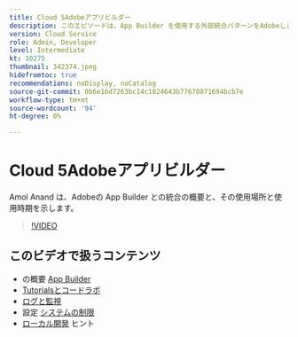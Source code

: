 ```yaml
---
title: Cloud 5Adobeアプリビルダー
description: このエピソードは、App Builder を使用する外部統合パターンをAdobeします
version: Cloud Service
role: Admin, Developer
level: Intermediate
kt: 10275
thumbnail: 342374.jpeg
hidefromtoc: true
recommendations: noDisplay, noCatalog
source-git-commit: 0b6e16d7263bc14c1824643b77678071694bcb7e
workflow-type: tm+mt
source-wordcount: '94'
ht-degree: 0%

---
```


# Cloud 5Adobeアプリビルダー

Amol Anand は、Adobeの App Builder との統合の概要と、その使用場所と使用時期を示します。

>[!VIDEO](https://video.tv.adobe.com/v/342374)

## このビデオで扱うコンテンツ

+ の概要 [App Builder](https://developer.adobe.com/app-builder/docs/overview/)
+ [Tutorialsとコードラボ](https://developer.adobe.com/app-builder/docs/resources/)
+ [ログと監視](https://adobedocs.github.io/adobeio-runtime/guides/logging_monitoring.html#retrieving-activations-for-blocking-successful-calls)
+ 設定 [システムの制限](https://adobedocs.github.io/adobeio-runtime/guides/system_settings.html)
+ [ローカル開発](https://developer.adobe.com/app-builder/docs/resources/debugging/) ヒント